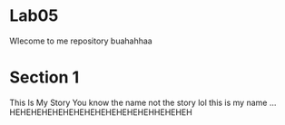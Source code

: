 # Lab05
Wlecome to me repository buahahhaa
# Section 1
This Is My Story 
You know the name not the story lol
this is my name 
...
HEHEHEHEHEHEHEHEHEHEHEHEHEHHEHEHEH
